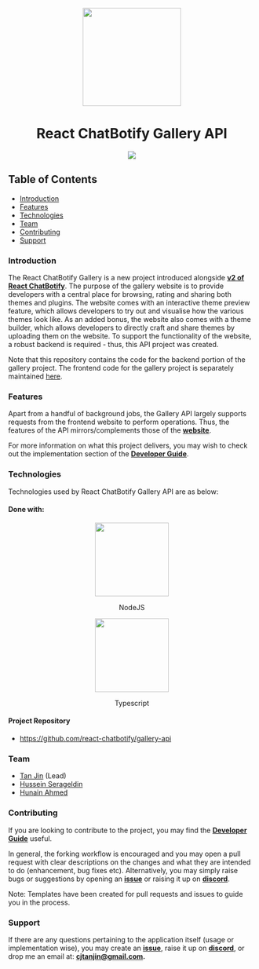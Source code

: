 <p align="center">
  <img width="200px" src="https://raw.githubusercontent.com/tjtanjin/react-chatbotify/main/assets/logo.png" />
  <h1 align="center">React ChatBotify Gallery API</h1>
</p>

<p align="center">
  <a href="https://github.com/react-chatbotify/gallery-api/actions/workflows/ci-cd-pipeline.yml"> <img src="https://github.com/react-chatbotify/gallery-api/actions/workflows/ci-cd-pipeline.yml/badge.svg" /> </a>
</p>

## Table of Contents
* [Introduction](#introduction)
* [Features](#features)
* [Technologies](#technologies)
* [Team](#team)
* [Contributing](#contributing)
* [Support](#support)

### Introduction

The React ChatBotify Gallery is a new project introduced alongside [**v2 of React ChatBotify**](https://medium.com/@tjtanjin/react-chatbotify-v2-beta-release-whats-changed-what-s-new-and-what-s-next-6aec9e049a98). The purpose of the gallery website is to provide developers with a central place for browsing, rating and sharing both themes and plugins. The website comes with an interactive theme preview feature, which allows developers to try out and visualise how the various themes look like. As an added bonus, the website also comes with a theme builder, which allows developers to directly craft and share themes by uploading them on the website. To support the functionality of the website, a robust backend is required - thus, this API project was created.

Note that this repository contains the code for the backend portion of the gallery project. The frontend code for the gallery project is separately maintained [here](https://github.com/react-chatbotify/gallery-website).

### Features

Apart from a handful of background jobs, the Gallery API largely supports requests from the frontend website to perform operations. Thus, the features of the API mirrors/complements those of the [**website**](https://github.com/react-chatbotify/gallery-website?tab=readme-ov-file#features).

For more information on what this project delivers, you may wish to check out the implementation section of the [**Developer Guide**](https://github.com/react-chatbotify/gallery-api/blob/main/docs/DeveloperGuide.md).

### Technologies
Technologies used by React ChatBotify Gallery API are as below:
#### Done with:

<p align="center">
  <img height="150" width="150" src="https://static-00.iconduck.com/assets.00/node-js-icon-454x512-nztofx17.png" />
</p>
<p align="center">
NodeJS
</p>
<p align="center">
  <img height="150" width="150" src="https://upload.wikimedia.org/wikipedia/commons/thumb/4/4c/Typescript_logo_2020.svg/2048px-Typescript_logo_2020.svg.png" />
</p>
<p align="center">
Typescript
</p>

#### Project Repository
- https://github.com/react-chatbotify/gallery-api

### Team
* [Tan Jin](https://github.com/tjtanjin) (Lead)
* [Hussein Serageldin](https://github.com/HusseinSerag)
* [Hunain Ahmed](https://github.com/hunxjunedo)

### Contributing
If you are looking to contribute to the project, you may find the [**Developer Guide**](https://github.com/react-chatbotify/gallery-api/blob/main/docs/DeveloperGuide.md) useful.

In general, the forking workflow is encouraged and you may open a pull request with clear descriptions on the changes and what they are intended to do (enhancement, bug fixes etc). Alternatively, you may simply raise bugs or suggestions by opening an [**issue**](https://github.com/react-chatbotify/gallery-api/issues) or raising it up on [**discord**](https://discord.gg/6R4DK4G5Zh).

Note: Templates have been created for pull requests and issues to guide you in the process.

### Support
If there are any questions pertaining to the application itself (usage or implementation wise), you may create an [**issue**](https://github.com/react-chatbotify/gallery-api/issues), raise it up on [**discord**](https://discord.gg/6R4DK4G5Zh), or drop me an email at: **cjtanjin@gmail.com.**